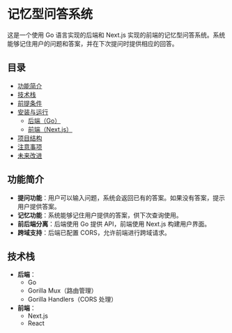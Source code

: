 # 记忆型问答系统

这是一个使用 Go 语言实现的后端和 Next.js 实现的前端的记忆型问答系统。系统能够记住用户的问题和答案，并在下次提问时提供相应的回答。

## 目录

- [功能简介](#功能简介)
- [技术栈](#技术栈)
- [前提条件](#前提条件)
- [安装与运行](#安装与运行)
  - [后端（Go）](#后端go)
  - [前端（Next.js）](#前端nextjs)
- [项目结构](#项目结构)
- [注意事项](#注意事项)
- [未来改进](#未来改进)

## 功能简介

- **提问功能**：用户可以输入问题，系统会返回已有的答案。如果没有答案，提示用户提供答案。
- **记忆功能**：系统能够记住用户提供的答案，供下次查询使用。
- **前后端分离**：后端使用 Go 提供 API，前端使用 Next.js 构建用户界面。
- **跨域支持**：后端已配置 CORS，允许前端进行跨域请求。

## 技术栈

- **后端**：
  - Go
  - Gorilla Mux（路由管理）
  - Gorilla Handlers（CORS 处理）
- **前端**：
  - Next.js
  - React

